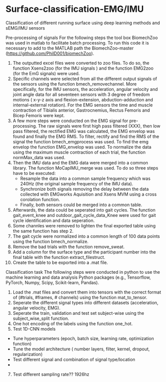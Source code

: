 # Surface-classification-EMG/IMU
Classification of different running surface using deep learning methods and sEMG/IMU sensors

Pre-processing of signals
For the following steps the tool box BiomechZoo was used in matlab to facilitate batch processing. To run this code it is necessary to add to the MATLAB path the BiomechZoo-master (https://github.com/PhilD001/biomechZoo).
1. The outputted excel files were converted to zoo files. To do so, the function Xsens2zoo (for the IMU signals ) and the function EMG2zoo (for the EmG signals) were used.
2. Specific channels were selected from all the different output signals of the sensors using the function bmech_removechannel. More specifically, for the IMU sensors, the acceleration, angular velocity and joint angle data for all seventeen sensors with 3 degree of freedom motions ( x-y-z axis and flexion-extension, abduction-adduction and internal-external rotation). For the EMG sensors the time and muscle contraction of Tibialis anterior, Gastrocnemius, Rectus Femoris and Bicep Femoris were kept.
3. A few more steps were conducted on the EMG signal for pre-processing. The raw signals were first high pass filtered (XXX), then low pass filtered, the rectified EMG was calculated, the EMG envelop was found and finally the EMG RMS. To filter, rectify and find the RMS of the signal the function bmech_emgprocess was used. To find the emg envelop the function EMG_envelop was used. To normalize the data using the maximum muscle contraction of each trial, the function normMax_data was used.
4. Then the IMU data and the EMG data were merged into a common library. The function MoCapIMU_merge was used. To do so three steps have to be executed:
    - Resample the data into a common sample frequency which was 240Hz (the original sample frequency of the IMU data).
    - Synchronize both signals removing the delay between the data collected with EMGworks Aquisition and Xsens MVM using a cross corolation function.
    - Finally, both sensors could be merged into a common table.
6. Afterwards, the data could be seperated into gait cycles. The function gait_event_knee and outdoor_gait_cycle_data_Knee were used for gait cycle identification and data seperation.
7. Some channles were removed to lighten the final exported table using the same function has step 2.
8. The gait cycle were normalized into a common length of 100 data points using the function bmech_normalize.
9. Remove the bad trials with the function remove_sweat.
10. Add a column for the surface type and the participant number into the final table with the function extract_filestruct.
11. Create the table to be exported into a .mat file.

Classification task
The following steps were conducted in python to use the machine learning and data analysis Python packages (e.g., Tensorflow, PyTorch, Numpy, Scipy, Scikit-learn, Pandas).
1. Load the .mat files and convert them into tensors with the correct format of (#trials, #frames, # channels) using the function mat_to_tensor.
2. Seperate the different signal types into different datasets (acceleration, angular velocity, EMG).
3. Seperate the train, validation and test set subject-wise using the subject_wise_split function.
4. One hot encoding of the labels using the function one_hot.
5. Test 1D-CNN models
  - Tune hyperparameters (epoch, batch size, learning rate, optimization function)
  - Tune the model architecture ( number layers, filter, kernel, dropout, regularization)
  - Test different signal and combination of signal type/location
  - 
7. Test different sampling rate?? 1926hz
